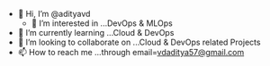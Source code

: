 - 👋 Hi, I’m @adityavd
  - 👀 I’m interested in ...DevOps & MLOps
- 🌱 I’m currently learning ...Cloud & DevOps 
- 💞️ I’m looking to collaborate on ...Cloud & DevOps related Projects
- 📫 How to reach me ...through email=vdaditya57@gmail.com

<!---
theordus/theordus is a ✨ special ✨ repository because its `README.md` (this file) appears on your GitHub profile.
You can click the Preview link to take a look at your changes.
--->
